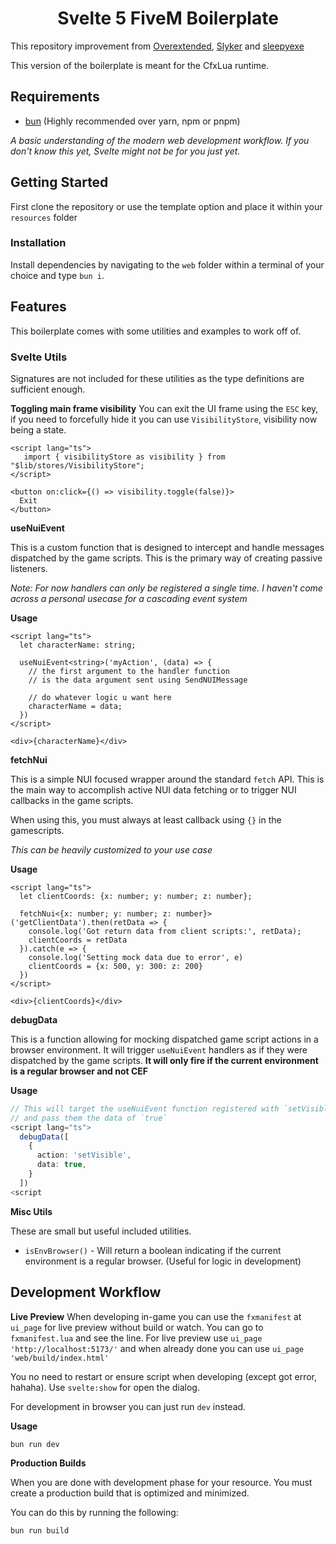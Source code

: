 <h1 align="center">Svelte 5 FiveM Boilerplate</h1>

This repository improvement from [Overextended](https://github.com/overextended/fivem-typescript-boilerplate), [Slyker](https://github.com/Slyker/svelte5-fivem-template) and [sleepyexe](https://github.com/sleepyexe/svelte-fivem)

This version of the boilerplate is meant for the CfxLua runtime.

## Requirements
* [bun](https://bun.sh/) (Highly recommended over yarn, npm or pnpm)

*A basic understanding of the modern web development workflow. If you don't 
know this yet, Svelte might not be for you just yet.*

## Getting Started

First clone the repository or use the template option and place
it within your `resources` folder

### Installation

Install dependencies by navigating to the `web` folder within
a terminal of your choice and type `bun i`.

## Features

This boilerplate comes with some utilities and examples to work off of.

### Svelte Utils

Signatures are not included for these utilities as the type definitions
are sufficient enough.

**Toggling main frame visibility**
You can exit the UI frame using the `ESC` key, if you need to forcefully
hide it you can use `VisibilityStore`, visibility now being a state.
```svelte
<script lang="ts">
   import { visibilityStore as visibility } from "$lib/stores/VisibilityStore";
</script>

<button on:click={() => visibility.toggle(false)}>
  Exit
</button>
```

**useNuiEvent**

This is a custom function that is designed to intercept and handle
messages dispatched by the game scripts. This is the primary
way of creating passive listeners.


*Note: For now handlers can only be registered a single time. I haven't
come across a personal usecase for a cascading event system*

**Usage**
```svelte
<script lang="ts">
  let characterName: string;
  
  useNuiEvent<string>('myAction', (data) => {
    // the first argument to the handler function
    // is the data argument sent using SendNUIMessage
    
    // do whatever logic u want here
    characterName = data;
  })
</script>

<div>{characterName}</div>
```

**fetchNui**

This is a simple NUI focused wrapper around the standard `fetch` API.
This is the main way to accomplish active NUI data fetching 
or to trigger NUI callbacks in the game scripts.

When using this, you must always at least callback using `{}`
in the gamescripts.

*This can be heavily customized to your use case*

**Usage**
```svelte
<script lang="ts">
  let clientCoords: {x: number; y: number; z: number};

  fetchNui<{x: number; y: number; z: number}>('getClientData').then(retData => {
    console.log('Got return data from client scripts:', retData);
    clientCoords = retData
  }).catch(e => {
    console.log('Setting mock data due to error', e)
    clientCoords = {x: 500, y: 300: z: 200}
  })
</script>

<div>{clientCoords}</div>
```

**debugData**

This is a function allowing for mocking dispatched game script
actions in a browser environment. It will trigger `useNuiEvent` handlers
as if they were dispatched by the game scripts. **It will only fire if the current
environment is a regular browser and not CEF**

**Usage**
```ts
// This will target the useNuiEvent function registered with `setVisible`
// and pass them the data of `true`
<script lang="ts">
  debugData([
    {
      action: 'setVisible',
      data: true,
    }
  ])
<script
```

**Misc Utils**

These are small but useful included utilities.

* `isEnvBrowser()` - Will return a boolean indicating if the current 
  environment is a regular browser. (Useful for logic in development)

## Development Workflow

**Live Preview**
When developing in-game you can use the `fxmanifest` at `ui_page` for live preview without build or watch. You can go to `fxmanifest.lua` and see the line. For live preview use `ui_page 'http://localhost:5173/'` and when already done you can use `ui_page 'web/build/index.html'`

You no need to restart or ensure script when developing (except got error, hahaha). Use `svelte:show` for open the dialog.

For development in browser you can just run `dev` instead.

**Usage**
```sh
bun run dev
```

**Production Builds**

When you are done with development phase for your resource. You
must create a production build that is optimized and minimized.

You can do this by running the following:

```sh
bun run build
```